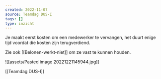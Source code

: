 ```yaml
---
created: 2022-11-07
source: Teamdag DUS-I
tags: []
type: inzicht
---
```

Je maakt eerst kosten om een medewerker te vervangen, het duurt enige tijd voordat die kosten zijn terugverdiend.

Zie ook [[Belonen-werkt-niet]] om ze vast te kunnen houden.

![[assets/Pasted image 20221221145944.jpg]]

[[Teamdag DUS-I]]